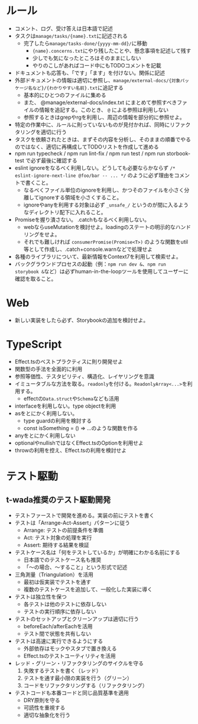 # ルール

- コメント、ログ、受け答えは日本語で記述
- タスクは`manage/tasks/{name}.txt`に記述される
  - 完了したら`manage/tasks-done/{yyyy-mm-dd}/`に移動
    - `{name}.concerns.txt`にやり残したことや、懸念事項を記述して残す
    - 少しでも気になったところはそのままにしない
    - やりのこしがあればコード中にもTODOコメントを記載
- ドキュメントも応答も、「です」「ます」を付けない。関係に記述
- 外部ドキュメントの情報は適切に参照し、`manage/external-docs/{対象パッケージ名など}/{わかりやすい名前}.txt`に追記する
  - 基本的にひとつのファイルに集める
  - また、 @manage/external-docs/index.txt にまとめて参照すべきファイルの情報を追記する。このとき、 `@` による参照は利用しない
  - 参照するときはgrepやrgを利用し、周辺の情報を部分的に参照せよ。
- 特定の作業中に、ルールに則っていないものが見付かれば、同時にリファクタリングを適切に行う
- タスクを依頼されたときは、まずその内容を分析し、そのままの順番でやるのではなく、適切に再構成してTODOリストを作成して進める
- npm run typecheck / npm run lint-fix / npm run test / npm run storbook-test で必ず最後に確認する
- eslint ignoreをなるべく利用しない。どうしても必要ならかならず `/* eslint-ignore-next-line @foo/bar -- ... */` のように必ず理由をコメントで書くこと。
  - なるべくファイル単位のignoreを利用し、かつそのファイルを小さく分離してignoreする領域を小さくすること。
  - ignoreやanyを利用する対象は必ず `_unsafe_/` というのが間に入るようなディレクトリ配下に入れること。
- Promiseを握り潰さない。 .catchもなるべく利用しない。
  - webならuseMutationを検討せよ。loadingのステートの明示的なハンドリングをせよ。
  - それでも難しければ `consumerPromise(Promise<T>)` のような関数をutil等として作成し、.catch+console.warnなどで処理せよ
- 各種のライブラリについて、最新情報をContext7を利用して検索せよ。
- バックグラウンドプロセスの起動（例：`npm run dev &`、`npm run storybook &`など）は必ずhuman-in-the-loopツールを使用してユーザーに確認を取ること。

# Web

- 新しい実装をしたら必ず、Storybookの追加を検討せよ。

# TypeScript

- Effect.tsのベストプラクティスに則り開発せよ
- 関数型の手法を全面的に利用
- 参照等価性、テスタビリティ、構造化、レイヤリングを意識
- イミュータブルな方法を取る。`readonly`を付ける。`ReadonlyArray<...>`を利用する。
  - effectの`Data.struct`や`Schema`なども活用
- interfaceを利用しない。type objectを利用
- asをとにかく利用しない。
  - type guardの利用を検討する
  - const isSomething = () => ...のような関数を作る
- anyをとにかく利用しない
- optionalやnullishではなくEffect.tsのOptionを利用せよ
- throwの利用を控え、Effect.tsの利用を検討せよ

# テスト駆動

## t-wada推奨のテスト駆動開発

- テストファーストで開発を進める。実装の前にテストを書く
- テストは「Arrange-Act-Assert」パターンに従う
  - Arrange: テストの前提条件を準備
  - Act: テスト対象の処理を実行
  - Assert: 期待する結果を検証
- テストケース名は「何をテストしているか」が明確にわかる名前にする
  - 日本語でのテストケース名も推奨
  - 「〜の場合、〜すること」という形式で記述
- 三角測量（Triangulation）を活用
  - 最初は仮実装でテストを通す
  - 複数のテストケースを追加して、一般化した実装に導く
- テストは独立性を保つ
  - 各テストは他のテストに依存しない
  - テストの実行順序に依存しない
- テストのセットアップとクリーンアップは適切に行う
  - beforeEach/afterEachを活用
  - テスト間で状態を共有しない
- テストは高速に実行できるようにする
  - 外部依存はモックやスタブで置き換える
  - Effect.tsのテストユーティリティを活用
- レッド・グリーン・リファクタリングのサイクルを守る
  1. 失敗するテストを書く（レッド）
  2. テストを通す最小限の実装を行う（グリーン）
  3. コードをリファクタリングする（リファクタリング）
- テストコードも本番コードと同じ品質基準を適用
  - DRY原則を守る
  - 可読性を重視する
  - 適切な抽象化を行う
